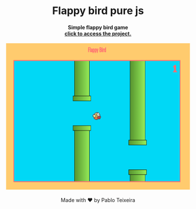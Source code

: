 <h1 align="center">
    Flappy bird pure js
</h1>


<h4 align="center">
  Simple flappy bird game <br>
    <a target="blank" align="center" href="https://flap-bird-purejs.vercel.app/">click to access the project.</a>
</h4>
  

<div align="center">
    <img height=400 src="https://raw.githubusercontent.com/opabloteixeira/flap-bird-purejs/master/git-img/flap.png" />
</div>



<br />
<div align="center">
    Made with ♥ by Pablo Teixeira
</div>

